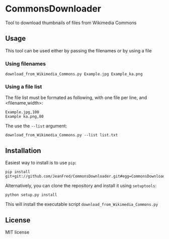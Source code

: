 CommonsDownloader
=================

Tool to download thumbnails of files from Wikimedia Commons 


Usage
-----

This tool can be used either by passing the filenames or by using a file

### Using filenames ###

    download_from_Wikimedia_Commons.py Example.jpg Example_ka.png


### Using a file list ###

The file list must be formated as following, with one file per line, and <filename,width>:

    Example.jpg,100
    Example ka.png,80

The use the `--list` argument:

    download_from_Wikimedia_Commons.py --list list.txt


Installation
------------

Easiest way to install is to use `pip`:

    pip install git+git://github.com/JeanFred/CommonsDownloader.git#egg=CommonsDownloader

Alternatively, you can clone the repository and install it using `setuptools`:

    python setup.py install

This will install the executable script `download_from_Wikimedia_Commons.py`


License
-------
MIT license
